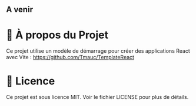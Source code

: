 ## A venir

# 🚀 À propos du Projet

Ce projet utilise un modèle de démarrage pour créer des applications React avec Vite : https://github.com/Tmauc/TemplateReact

# 📝 Licence

Ce projet est sous licence MIT. Voir le fichier LICENSE pour plus de détails.
